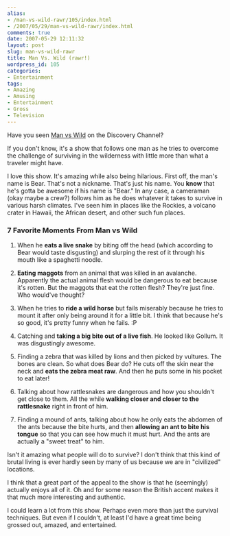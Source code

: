 ```yaml
---
alias:
- /man-vs-wild-rawr/105/index.html
- /2007/05/29/man-vs-wild-rawr/index.html
comments: true
date: 2007-05-29 12:11:32
layout: post
slug: man-vs-wild-rawr
title: Man Vs. Wild (rawr!)
wordpress_id: 105
categories:
- Entertainment
tags:
- Amazing
- Amusing
- Entertainment
- Gross
- Television
---
```


Have you seen [Man vs Wild](http://dsc.discovery.com/fansites/manvswild/manvswild.html) on the Discovery Channel?

If you don't know, it's a show that follows one man as he tries to overcome the challenge of surviving in the wilderness with little more than what a traveler might have.

I love this show.  It's amazing while also being hilarious.  First off, the man's name is Bear.  That's not a nickname.  That's just his name.  You **know** that he's gotta be awesome if his name is "Bear."  In any case, a cameraman (okay maybe a crew?) follows him as he does whatever it takes to survive in various harsh climates.  I've seen him in places like the Rockies, a volcano crater in Hawaii, the African desert, and other such fun places.



### 7 Favorite Moments From Man vs Wild






  1. When he **eats a live snake** by biting off the head (which according to Bear would taste disgusting) and slurping the rest of it through his mouth like a spaghetti noodle.


  2. **Eating maggots** from an animal that was killed in an avalanche.  Apparently the actual animal flesh would be dangerous to eat because it's rotten.  But the maggots that eat the rotten flesh?  They're just fine.  Who would've thought?


  3. When he tries to **ride a wild horse** but fails miserably because he tries to mount it after only being around it for a little bit.  I think that because he's so good, it's pretty funny when he fails.  :P


  4. Catching and **taking a big bite out of a live fish**.  He looked like Gollum.  It was disgustingly awesome.


  5. Finding a zebra that was killed by lions and then picked by vultures.  The bones are clean.  So what does Bear do?  He cuts off the skin near the neck and **eats the zebra meat raw**.  And then he puts some in his pocket to eat later!


  6. Talking about how rattlesnakes are dangerous and how you shouldn't get close to them.  All the while **walking closer and closer to the rattlesnake** right in front of him.


  7. Finding a mound of ants, talking about how he only eats the abdomen of the ants because the bite hurts, and then **allowing an ant to bite his tongue** so that you can see how much it must hurt.  And the ants are actually a "sweet treat" to him.



Isn't it amazing what people will do to survive?  I don't think that this kind of brutal living is ever hardly seen by many of us because we are in "civilized" locations.

I think that a great part of the appeal to the show is that he (seemingly) actually enjoys all of it.  Oh and for some reason the British accent makes it that much more interesting and authentic.

I could learn a lot from this show.  Perhaps even more than just the survival techniques.  But even if I couldn't, at least I'd have a great time being grossed out, amazed, and entertained.
